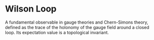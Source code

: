 # Wilson Loop

A fundamental observable in gauge theories and Chern-Simons theory, defined as the trace of the holonomy of the gauge field around a closed loop. Its expectation value is a topological invariant.